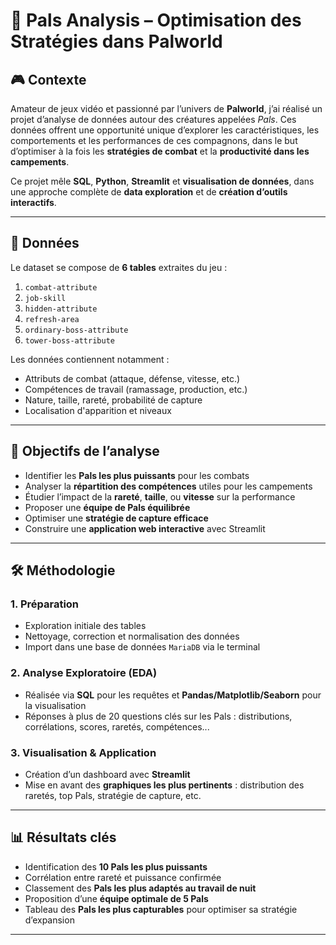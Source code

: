 # 🐉 Pals Analysis – Optimisation des Stratégies dans Palworld

## 🎮 Contexte

Amateur de jeux vidéo et passionné par l’univers de **Palworld**, j’ai réalisé un projet d’analyse de données autour des créatures appelées *Pals*. Ces données offrent une opportunité unique d’explorer les caractéristiques, les comportements et les performances de ces compagnons, dans le but d’optimiser à la fois les **stratégies de combat** et la **productivité dans les campements**.

Ce projet mêle **SQL**, **Python**, **Streamlit** et **visualisation de données**, dans une approche complète de **data exploration** et de **création d’outils interactifs**.

---

## 📂 Données

Le dataset se compose de **6 tables** extraites du jeu :

1. `combat-attribute`
2. `job-skill`
3. `hidden-attribute`
4. `refresh-area`
5. `ordinary-boss-attribute`
6. `tower-boss-attribute`

Les données contiennent notamment :
- Attributs de combat (attaque, défense, vitesse, etc.)
- Compétences de travail (ramassage, production, etc.)
- Nature, taille, rareté, probabilité de capture
- Localisation d'apparition et niveaux

---

## 🧠 Objectifs de l’analyse

- Identifier les **Pals les plus puissants** pour les combats
- Analyser la **répartition des compétences** utiles pour les campements
- Étudier l’impact de la **rareté**, **taille**, ou **vitesse** sur la performance
- Proposer une **équipe de Pals équilibrée**
- Optimiser une **stratégie de capture efficace**
- Construire une **application web interactive** avec Streamlit

---

## 🛠️ Méthodologie

### 1. Préparation
- Exploration initiale des tables
- Nettoyage, correction et normalisation des données
- Import dans une base de données `MariaDB` via le terminal

### 2. Analyse Exploratoire (EDA)
- Réalisée via **SQL** pour les requêtes et **Pandas/Matplotlib/Seaborn** pour la visualisation
- Réponses à plus de 20 questions clés sur les Pals : distributions, corrélations, scores, raretés, compétences...

### 3. Visualisation & Application
- Création d’un dashboard avec **Streamlit**
- Mise en avant des **graphiques les plus pertinents** : distribution des raretés, top Pals, stratégie de capture, etc.

---

## 📊 Résultats clés

- Identification des **10 Pals les plus puissants**
- Corrélation entre rareté et puissance confirmée
- Classement des **Pals les plus adaptés au travail de nuit**
- Proposition d’une **équipe optimale de 5 Pals**
- Tableau des **Pals les plus capturables** pour optimiser sa stratégie d’expansion

---

